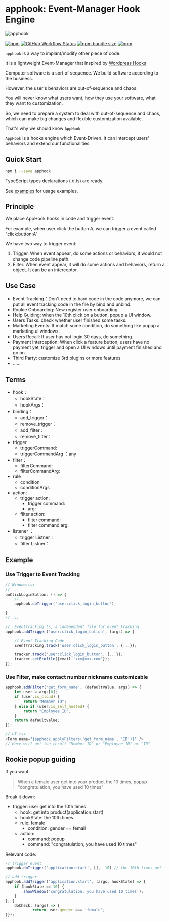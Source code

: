 # apphook: Event-Manager Hook Engine 

![apphook](https://socialify.git.ci/apitable/apphook/image?description=1&font=Inter&language=1&name=1&pattern=Diagonal%20Stripes&stargazers=1&theme=Dark)

[![npm](https://img.shields.io/npm/v/apphook)](https://www.npmjs.com/package/apphook)
[![GitHub Workflow Status](https://img.shields.io/github/workflow/status/apitable/apphook/npm-publish)](https://github.com/apitable/apphook/actions)
[![npm bundle size](https://img.shields.io/bundlephobia/min/apphook)](https://www.npmjs.com/package/apphook)
[![npm](https://img.shields.io/npm/dm/apphook)](https://www.npmjs.com/package/apphook)

`apphook` is a way to implant/modify other piece of code.

It is a lightweight Event-Manager that inspired by [Wordpress Hooks](https://developer.wordpress.org/plugins/hooks/)

Computer software is a sort of sequence. We build software according to the business.

However, the user's behaviors are out-of-sequence and chaos.

You will never know what users want, how they use your software, what they want to customization.

So, we need to prepare a system to deal with out-of-sequence and chaos, which can make big changes and flexible customization available.

That's why we should know `AppHook`.

`AppHook` is a hooks engine which Event-Driven. It can intercept users' behaviors and extend our functionalities.

## Quick Start

```bash
npm i --save apphook
```


TypeScript types declarations (.d.ts) are ready.

See [examples](#example) for usage examples.

## Principle

We place AppHook hooks in code and trigger event.

For example, when user click the button A,  we can trigger a event called "click:button:A"

We have two way to trigger event:

1. Trigger. When event appear, do some actions or behaviors, it would not change code pipeline path.
2. Filter. When event appear, it will do some actions and behaviors, return a object. It can be an interceptor.


## Use Case

- Event Tracking：Don't need to hard code in the code anymore, we can put all event tracking code in the file by bind and unbind.
- Rookie Onboarding: New register user onboarding
- Help Guiding: when the 10th click on a button, popup a UI window.
- Users Tasks: check whether user finished some tasks.
- Marketing Events: If match some condition, do something like popup a marketing ui windows.
- Users Recall: If user has not login 30 days, do something.
- Payment Interception: When click a feature button, users have no payment yet, trigger and open a UI windows until payment finished and go on.
- Third Party: customize 3rd plugins or more features
- ......

## Terms

- hook：
    - hookState：
    - hookArgs：
- binding：
    - add_trigger：
    - remove_trigger：
    - add_filter：
    - remove_filter：
- trigger
    - triggerCommand:
    - triggerCommandArg ：any
- filter：
    - filterCommand:
    - filterCommandArg:
- rule 
    - condition
    - conditionArgs
- action:
    - trigger action: 
        - trigger command: 
        - arg: 
    - filter action: 
        - filter command: 
        - filter command arg: 
- listener ：
    - trigger Listner：
    - filter Listner：




## Example

### Use Trigger to Event Tracking

```typescript
// Window.tsx
// ...
onClickLoginButton: () => {
    // ...
    apphook.doTrigger('user:click_login_button');

}
// ...
```

```typescript
//  EventTracking.ts, a independent file for event tracking 
apphook.addTrigger('user:click_login_button', (args) => {

    // Event Tracking Code
    EventTracking.track('user:click_login_button', {...});

    tracker.track('user:click_login_button', {...});
    tracker.setProfile({email:'xxx@xxx.com'});
});
```


### Use Filter, make contact number nickname customizable

```typescript
apphook.addFilter('get_form_name', (defaultValue, args) => {
    let user = args[0];
    if (user.is_cloud) {
        return "Member ID";
    } else if (user.is_self_hosted) {
        return "Employee ID";
    }
    return defaultValue;
});
```

```typescript
// UI.tsx
<Form name="{apphook.applyFilters('get_form_name', 'ID')}" />  
// Here will get the result "Member ID" or "Employee ID" or "ID"
```

## Rookie popup guiding

If you want: 
> When a female user get into your product the 10 times, popup "congratulation, you have used 10 times"

Break it down:

- trigger: user get into the 10th times
    - hook: get into product(application:start)
    - hookState: the 10th times
    - rule: female
        - condition: gender == femail
    - action: 
        - command: popup
        - command: "congratulation, you have used 10 times"
        

Relevant code:
```typescript
// trigger event
apphook.doTrigger('application:start', [],  10) // the 10th times get in

// add trigger
apphook.addTrigger('application:start', (args, hookState) => {
    if (hookState == 10) {
        showWindow('congratulation, you have used 10 times');
    }
}, {
    doCheck: (args) => {
            return user.gender === 'female';
}});
```

    
